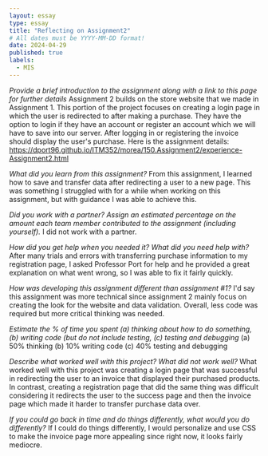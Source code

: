 ```yaml
---
layout: essay
type: essay
title: "Reflecting on Assignment2"
# All dates must be YYYY-MM-DD format!
date: 2024-04-29
published: true
labels:
  - MIS
---
```



*Provide a brief introduction to the assignment along with a link to this page for further details*
Assignment 2 builds on the store website that we made in Assignment 1. This portion of the project focuses on creating a login page in which the user is redirected to after making a purchase. They have the option to login if they have an account or register an account which we will have to save into our server. After logging in or registering the invoice should display the user's purchase. Here is the assignment details: https://dport96.github.io/ITM352/morea/150.Assignment2/experience-Assignment2.html

*What did you learn from this assignment?*
From this assignment, I learned how to save and transfer data after redirecting a user to a new page. This was something I struggled with for a while when working on this assignment, but with guidance I was able to achieve this. 

*Did you work with a partner? Assign an estimated percentage on the amount each team member contributed to the assignment (including yourself).*
I did not work with a partner. 

*How did you get help when you needed it? What did you need help with?*
After many trials and errors with transferring purchase information to my registration page, I asked Professor Port for help and he provided a great explanation on what went wrong, so I was able to fix it fairly quickly. 

*How was developing this assignment different than assignment #1?*
I'd say this assignment was more technical since assignment 2 mainly focus on creating the look for the website and data validation. Overall, less code was required but more critical thinking was needed.

*Estimate the % of time you spent (a) thinking about how to do something, (b) writing code (but do not include testing, (c) testing and debugging*
(a) 50% thinking (b) 10% writing code (c) 40% testing and debugging
                                                                                            
*Describe what worked well with this project? What did not work well?*
What worked well with this project was creating a login page that was successful in redirecting the user to an invoice that displayed their purchased products. In contrast, creating a registration page that did the same thing was difficult considering it redirects the user to the success page and then the invoice page which made it harder to transfer purchase data over. 
                                                                                            
*If you could go back in time and do things differently, what would you do differently?*
If I could do things differently, I would personalize and use CSS to make the invoice page more appealing since right now, it looks fairly mediocre. 

